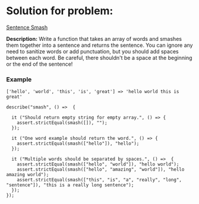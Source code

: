 # Solution for problem:

[Sentence Smash](https://www.codewars.com/kata/53dc23c68a0c93699800041d)

**Description:**
Write a function that takes an array of words and smashes them together into a sentence and returns the sentence. You can ignore any need to sanitize words or add punctuation, but you should add spaces between each word. Be careful, there shouldn't be a space at the beginning or the end of the sentence!

### Example

```plaintext
['hello', 'world', 'this', 'is', 'great'] => 'hello world this is great'
```

```plaintext
describe("smash", () =>  {

  it ("Should return empty string for empty array.", () => {
    assert.strictEqual(smash([]), "");
  });

  it ("One word example should return the word.", () => {
    assert.strictEqual(smash(["hello"]), "hello");
  });

  it ("Multiple words should be separated by spaces.", () =>  {
    assert.strictEqual(smash(["hello", "world"]), "hello world");
    assert.strictEqual(smash(["hello", "amazing", "world"]), "hello amazing world");
    assert.strictEqual(smash(["this", "is", "a", "really", "long", "sentence"]), "this is a really long sentence");
  });
});
```
